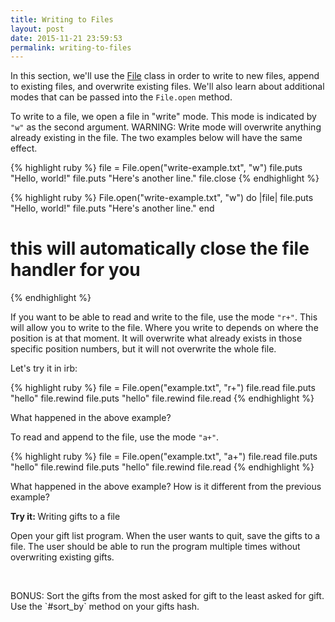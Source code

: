 ```yaml
---
title: Writing to Files
layout: post
date: 2015-11-21 23:59:53
permalink: writing-to-files
---
```


In this section, we'll use the [File](http://ruby-doc.org/core-2.2.0/File.html) class in order to write to new files, append to existing files, and overwrite existing files. We'll also learn about additional modes that can be passed into the `File.open` method. 

To write to a file, we open a file in "write" mode. This mode is indicated by `"w"` as the second argument. WARNING: Write mode will overwrite anything already existing in the file. The two examples below will have the same effect. 

{% highlight ruby %}
file = File.open("write-example.txt", "w")
file.puts "Hello, world!"
file.puts "Here's another line."
file.close
{% endhighlight %}

{% highlight ruby %}
File.open("write-example.txt", "w") do |file| 
  file.puts "Hello, world!"
  file.puts "Here's another line."
end
# this will automatically close the file handler for you
{% endhighlight %}

If you want to be able to read and write to the file, use the mode `"r+"`. This will allow you to write to the file. Where you write to depends on where the position is at that moment. It will overwrite what already exists in those specific position numbers, but it will not overwrite the whole file.

Let's try it in irb:

{% highlight ruby %}
file = File.open("example.txt", "r+")
file.read
file.puts "hello"
file.rewind
file.puts "hello"
file.rewind
file.read
{% endhighlight %}

What happened in the above example? 

To read and append to the file, use the mode `"a+"`.

{% highlight ruby %}
file = File.open("example.txt", "a+")
file.read
file.puts "hello"
file.rewind
file.puts "hello"
file.rewind
file.read
{% endhighlight %}

What happened in the above example? How is it different from the previous example? 

<div class="card blue-grey darken-1">
  <div class="card-content white-text">
    <span class="card-title orange-text"><b>Try it: </b>Writing gifts to a file</span>
    <p>
      Open your gift list program. When the user wants to quit, save the gifts to a file. The user should be able to run the program multiple times without overwriting existing gifts. 
    </p> <br>
    <p>
      BONUS: Sort the gifts from the most asked for gift to the least asked for gift. Use the `#sort_by` method on your gifts hash. 
    </p>
  </div>
</div>
